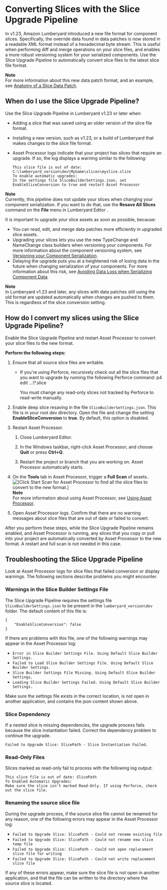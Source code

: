 # Converting Slices with the Slice Upgrade Pipeline<a name="component-slice-upgrade-process"></a>

In v1\.23, Amazon Lumberyard introduced a new file format for component slices\. Specifically, the override data found in data patches is now stored in a readable XML format instead of a hexadecimal byte stream\. This is useful when performing diff and merge operations on your slice files, and enables a more robust versioning system for your serialized components\. Use the Slice Upgrade Pipeline to automatically convert slice files to the latest slice file format\.

**Note**  
For more information about this new data patch format, and an example, see [Anatomy of a Slice Data Patch](dynamic-slices-overview-anatomy.md#slice-data-patch-anatomy)\.

## When do I use the Slice Upgrade Pipeline?<a name="slice-upgrade-when"></a>

Use the Slice Upgrade Pipeline in Lumberyard v1\.23 or later when:
+ Adding a slice that was saved using an older version of the slice file format\.
+ Installing a new version, such as v1\.23, or a build of Lumberyard that makes changes to the slice file format\.
+ Asset Processor logs indicate that your project has slices that require an upgrade\. If so, the log displays a warning similar to the following:

  ```
  This slice file is out of date: C:\lumberyard_version\dev\MyGame\slices\myslice.slice 
  To enable automatic upgrades:
  In the settings file SliceBuilderSettings.json, set EnableSliceConversion to true and restart Asset Processor
  ```

**Note**  
Currently, this pipeline does not update your slices when changing your component serialization\. If you want to do that, use the **Resave All Slices** command on the **File** menu in Lumberyard Editor \.

It is important to upgrade your slice assets as soon as possible, because:
+ You can read, edit, and merge data patches more efficiently in upgraded slice assets\.
+ Upgrading your slices lets you use the new TypeChange and NameChange class builders when versioning your components\. For more information about the component versioning system, see [Versioning your Component Serialization](component-entity-system-versioning.md)\.
+ Delaying the upgrade puts you at a heightened risk of losing data in the future when changing serialization of your components\. For more information about this risk, see [Avoiding Data Loss when Serializing Component Data](best-practices-for-component-data-serialization.md)\.

**Note**  
In Lumberyard v1\.23 and later, any slices with data patches still using the old format are updated automatically when changes are pushed to them\. This is regardless of the slice conversion setting\.

## How do I convert my slices using the Slice Upgrade Pipeline?<a name="slice-upgrade-how"></a>

Enable the Slice Upgrade Pipeline and restart Asset Processor to convert your slice files to the new format\.

**Perform the following steps:**

1. Ensure that all source slice files are writable\.
   + If you're using Perforce, recursively check out all the slice files that you want to upgrade by running the following Perforce command: p4 edit \.\.\.\\\*\.slice

     You must change any read\-only slices not tracked by Perforce to read\-write manually\.

1. Enable deep slice resaving in the file `SliceBuilderSettings.json`\. This file is in your root dev directory\. Open the file and change the setting **EnableSliceConversion** to **true**\. By default, this option is disabled\.

1. Restart Asset Processor\.

   1. Close Lumberyard Editor\.

   1. In the Windows taskbar, right\-click Asset Processor, and choose **Quit** or press **Ctrl\+Q**\.

   1. Restart the project or branch that you are working on\. Asset Processor automatically starts\.

1. On the **Tools** tab in Asset Processor, trigger a **Full Scan** of assets\.\.  
![\[Click Start Scan for Asset Processor to find all the slice files to convert to the new format.\]](http://docs.aws.amazon.com/lumberyard/latest/userguide/images/component/asset-processor-start-scan.png)
**Note**  
For more information about using Asset Processor, see [Using Asset Processor](asset-pipeline-processor.md)\.

1. Open Asset Processor logs\. Confirm that there are no warning messages about slice files that are out of date or failed to convert\.

After you perform these steps, while the Slice Upgrade Pipeline remains enabled, and Asset Processor is running, any slices that you copy or pull into your project are automatically converted by Asset Processor to the new format\. A restart and full scan is not needed in this case\.

## Troubleshooting the Slice Upgrade Pipeline<a name="slice-upgrade-troubleshooting"></a>

Look at Asset Processor logs for slice files that failed conversion or display warnings\. The following sections describe problems you might encounter\.

### Warnings in the Slice Builder Settings File<a name="slice-upgrade-troubleshooting-settings"></a>

The Slice Upgrade Pipeline requires the settings file `SliceBuilderSettings.json` to be present in the `lumberyard_version\dev` folder\. The default content of this file is:

```
{
    "EnableSliceConversion": false
}
```

If there are problems with this file, one of the following warnings may appear in the Asset Processor log:
+ `Error in Slice Builder Settings File. Using Default Slice Builder Settings.`
+ `Failed to Load Slice Builder Settings File. Using Default Slice Builder Settings.`
+ `Slice Builder Settings File Missing. Using Default Slice Builder Settings.`
+ `Loading Slice Builder Settings Failed. Using Default Slice Builder Settings.`

Make sure the settings file exists in the correct location, is not open in another application, and contains the json content shown above\.

### Slice Dependency<a name="slice-upgrade-troubleshooting-dependency"></a>

If a nested slice is missing dependencies, the upgrade process fails because the slice instantiation failed\. Correct the dependency problem to continue the upgrade\.

```
Failed to Upgrade Slice: SlicePath - Slice Instantiation Failed.
```

### Read\-Only Files<a name="slice-upgrade-troubleshooting-readonly"></a>

Slices marked as read\-only fail to process with the following log output:

```
This slice file is out of date: SlicePath
To Enabled Automatic Upgrades:
Make sure the slice isn't marked Read-Only. If using Perforce, check out the slice file.
```

### Renaming the source slice file<a name="slice-upgrade-troubleshooting-other"></a>

During the upgrade process, if the source slice file cannot be renamed for any reason, one of the following errors may appear in the Asset Processor log:
+ `Failed to Upgrade Slice: SlicePath - Could not rename existing file`
+ `Failed to Upgrade Slice: SlicePath - Could not rename new slice temp file`
+ `Failed to Upgrade Slice: SlicePath - Could not open replacement slice file for writing`
+ `Failed to Upgrade Slice: SlicePath - Could not write replacement slice file`

If any of these errors appear, make sure the slice file is not open in another application, and that the file can be written to the directory where the source slice is located\.